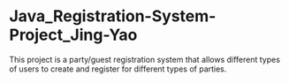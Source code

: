 # Java_Registration-System-Project_Jing-Yao
This project is a party/guest registration system that allows different types of users to create and register for different types of parties.
